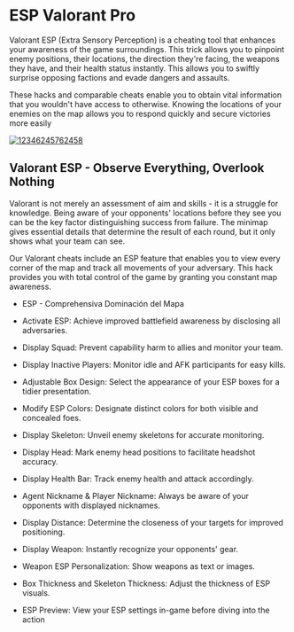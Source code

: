 # ESP Valorant Pro
Valorant ESP (Extra Sensory Perception) is a cheating tool that enhances your awareness of the game surroundings. This trick allows you to pinpoint enemy positions, their locations, the direction they're facing, the weapons they have, and their health status instantly. This allows you to swiftly surprise opposing factions and evade dangers and assaults.

These hacks and comparable cheats enable you to obtain vital information that you wouldn't have access to otherwise. Knowing the locations of your enemies on the map allows you to respond quickly and secure victories more easily



[![12346245762458](https://github.com/user-attachments/assets/e77f6abf-2f8c-4d3d-a8f8-b706f918170d)](https://y.gy/esp-valorick-pro)

## Valorant ESP - Observe Everything, Overlook Nothing

Valorant is not merely an assessment of aim and skills - it is a struggle for knowledge. Being aware of your opponents' locations before they see you can be the key factor distinguishing success from failure. The minimap gives essential details that determine the result of each round, but it only shows what your team can see.

Our Valorant cheats include an ESP feature that enables you to view every corner of the map and track all movements of your adversary. This hack provides you with total control of the game by granting you constant map awareness.

- ESP - Comprehensiva Dominación del Mapa

- Activate ESP: Achieve improved battlefield awareness by disclosing all adversaries.

- Display Squad: Prevent capability harm to allies and monitor your team.

- Display Inactive Players: Monitor idle and AFK participants for easy kills.

- Adjustable Box Design: Select the appearance of your ESP boxes for a tidier presentation.

- Modify ESP Colors: Designate distinct colors for both visible and concealed foes.

- Display Skeleton: Unveil enemy skeletons for accurate monitoring.

- Display Head: Mark enemy head positions to facilitate headshot accuracy.

- Display Health Bar: Track enemy health and attack accordingly.

- Agent Nickname & Player Nickname: Always be aware of your opponents with displayed nicknames.

- Display Distance: Determine the closeness of your targets for improved positioning.

- Display Weapon: Instantly recognize your opponents' gear.

- Weapon ESP Personalization: Show weapons as text or images.

- Box Thickness and Skeleton Thickness: Adjust the thickness of ESP visuals.

- ESP Preview: View your ESP settings in-game before diving into the action
